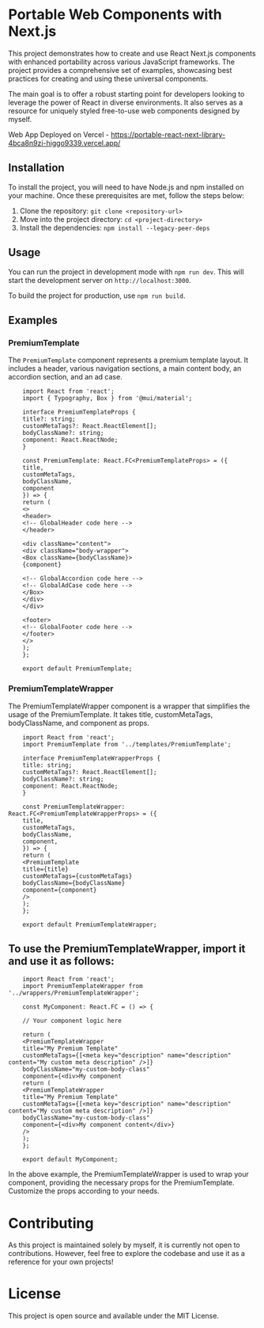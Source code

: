 # Portable Web Components with Next.js

This project demonstrates how to create and use React Next.js components with enhanced portability across various JavaScript frameworks. The project provides a comprehensive set of examples, showcasing best practices for creating and using these universal components.

The main goal is to offer a robust starting point for developers looking to leverage the power of React in diverse environments. It also serves as a resource for uniquely styled free-to-use web components designed by myself.

Web App Deployed on Vercel - https://portable-react-next-library-4bca8n9zi-higgo9339.vercel.app/ 

## Installation

To install the project, you will need to have Node.js and npm installed on your machine. Once these prerequisites are met, follow the steps below:

1. Clone the repository: `git clone <repository-url>`
2. Move into the project directory: `cd <project-directory>`
3. Install the dependencies: `npm install --legacy-peer-deps`

## Usage

You can run the project in development mode with `npm run dev`. This will start the development server on `http://localhost:3000`.

To build the project for production, use `npm run build`.

## Examples

### PremiumTemplate

The `PremiumTemplate` component represents a premium template layout. It includes a header, various navigation sections, a main content body, an accordion section, and an ad case.
 

        import React from 'react';
        import { Typography, Box } from '@mui/material';

        interface PremiumTemplateProps {
        title?: string;
        customMetaTags?: React.ReactElement[];
        bodyClassName?: string;
        component: React.ReactNode;
        }

        const PremiumTemplate: React.FC<PremiumTemplateProps> = ({
        title,
        customMetaTags,
        bodyClassName,
        component
        }) => {
        return (
        <>
        <header>
        <!-- GlobalHeader code here -->
        </header>

        <div className="content">
        <div className="body-wrapper">
        <Box className={bodyClassName}>
        {component}

        <!-- GlobalAccordion code here -->
        <!-- GlobalAdCase code here -->
        </Box>
        </div>
        </div>

        <footer>
        <!-- GlobalFooter code here -->
        </footer>
        </>
        );
        };

        export default PremiumTemplate;



### PremiumTemplateWrapper

  The PremiumTemplateWrapper component is a wrapper that simplifies the usage of the PremiumTemplate. It takes title, customMetaTags, bodyClassName, and component as props.

        import React from 'react';
        import PremiumTemplate from '../templates/PremiumTemplate';

        interface PremiumTemplateWrapperProps {
        title: string;
        customMetaTags?: React.ReactElement[];
        bodyClassName?: string;
        component: React.ReactNode;
        }

        const PremiumTemplateWrapper: React.FC<PremiumTemplateWrapperProps> = ({
        title,
        customMetaTags,
        bodyClassName,
        component,
        }) => {
        return (
        <PremiumTemplate
        title={title}
        customMetaTags={customMetaTags}
        bodyClassName={bodyClassName}
        component={component}
        />
        );
        };

        export default PremiumTemplateWrapper;

## To use the PremiumTemplateWrapper, import it and use it as follows:


        import React from 'react';
        import PremiumTemplateWrapper from '../wrappers/PremiumTemplateWrapper';

        const MyComponent: React.FC = () => {

        // Your component logic here

        return (
        <PremiumTemplateWrapper
        title="My Premium Template"
        customMetaTags={[<meta key="description" name="description" content="My custom meta description" />]}
        bodyClassName="my-custom-body-class"
        component={<div>My component
        return (
        <PremiumTemplateWrapper
        title="My Premium Template"
        customMetaTags={[<meta key="description" name="description" content="My custom meta description" />]}
        bodyClassName="my-custom-body-class"
        component={<div>My component content</div>}
        />
        );
        };

        export default MyComponent;


   In the above example, the PremiumTemplateWrapper is used to wrap your component, providing the necessary props for the PremiumTemplate. Customize the props according to your needs.

# Contributing
As this project is maintained solely by myself, it is currently not open to contributions. However, feel free to explore the codebase and use it as a reference for your own projects!

# License
This project is open source and available under the MIT License.
